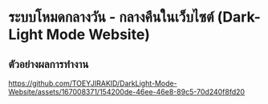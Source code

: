 # ระบบโหมดกลางวัน - กลางคืนในเว็บไซต์ (Dark-Light Mode Website)

## ตัวอย่างผลการทำงาน
https://github.com/TOEYJIRAKID/DarkLight-Mode-Website/assets/167008371/154200de-46ee-46e8-89c5-70d240f8fd20

